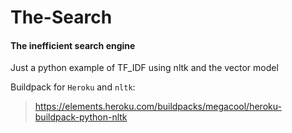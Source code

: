 # The-Search

#### The inefficient search engine

Just a python example of TF_IDF using nltk and the vector model

Buildpack for `Heroku` and `nltk`:

> https://elements.heroku.com/buildpacks/megacool/heroku-buildpack-python-nltk 

